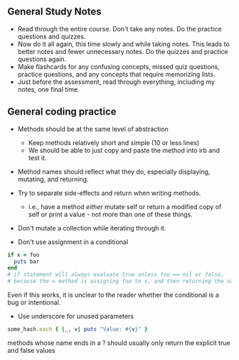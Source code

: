 ## General Study Notes

- Read through the entire course. Don't take any notes. Do the practice questions and quizzes.
- Now do it all again, this time slowly and while taking notes. This leads to better notes and fewer unnecessary notes. Do the quizzes and practice questions again.
- Make flashcards for any confusing concepts, missed quiz questions, practice questions, and any concepts that require memorizing lists.
- Just before the assessment, read through everything, including my notes, one final time.


## General coding practice
- Methods should be at the same level of abstraction
  - Keep methods relatively short and simple (10 or less lines)
  - We should be able to just copy and paste the method into irb and test it.

- Method names should reflect what they do, especially displaying, mutating, and returning.
- Try to separate side-effects and return when writing methods.
  - i.e., have a method *either* mutate self or return a modified copy of self or print a value - not more than one of these things.

- Don't mutate a collection while iterating through it.
- Don't use assignment in a conditional
```ruby
if x = foo
  puts bar
end
# if statement will always evaluate true unless foo == nil or false, 
# because the = method is assigning foo to x, and then returning the value of x.

```
Even if this works, it is unclear to the reader whether the conditional is a bug or intentional.

- Use underscore for unused parameters
```ruby
some_hash.each { |_, v| puts "Value: #{v}" }
```

methods whose name ends in a ? should usually only return the explicit true and false values